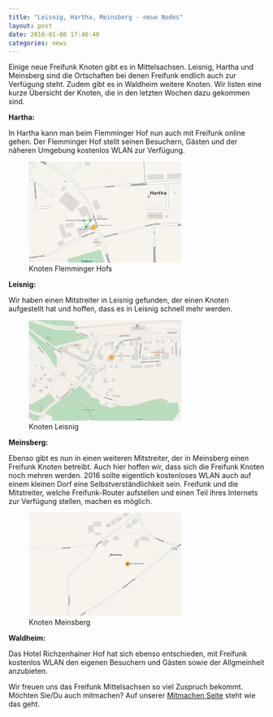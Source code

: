 ```yaml
---
title: "Leisnig, Hartha, Meinsberg - neue Nodes"
layout: post
date: 2016-01-06 17:46:40
categories: news
---
```

Einige neue Freifunk Knoten gibt es in Mittelsachsen. Leisnig, Hartha und Meinsberg sind die Ortschaften bei denen
Freifunk endlich auch zur Verfügung steht. Zudem gibt es in Waldheim weitere Knoten.
Wir listen eine kurze Übersicht der Knoten, die in den letzten Wochen dazu gekommen sind.

**Hartha:**

In Hartha kann man beim Flemminger Hof nun auch mit Freifunk online gehen. Der Flemminger Hof stellt seinen Besuchern, Gästen
und der näheren Umgebung kostenlos WLAN zur Verfügung.

<figure class="figure">
  <a href="/img/knoten-06.01.2016/30b5c2e7708c.png">
    <img src="/img/knoten-06.01.2016/preview-30b5c2e7708c.png" class="img-thumbnail img-responsive">
  </a>
  <figcaption class="figure-caption">
    Knoten Flemminger Hofs
  </figcaption>
</figure>

**Leisnig:**

Wir haben einen Mitstreiter in Leisnig gefunden, der einen Knoten aufgestellt hat und hoffen, dass es in
Leisnig schnell mehr werden.

<figure class="figure">
  <a href="/img/knoten-06.01.2016/60e327ee033a.png">
    <img src="/img/knoten-06.01.2016/preview-60e327ee033a.png" class="img-thumbnail img-responsive">
  </a>
  <figcaption class="figure-caption">
    Knoten Leisnig
  </figcaption>
</figure>


**Meinsberg:**

Ebenso gibt es nun in einen weiteren Mitstreiter, der in Meinsberg einen Freifunk Knoten betreibt. Auch hier hoffen wir, dass sich die Freifunk Knoten noch mehren werden.
2016 sollte eigentlich kostenloses WLAN auch auf einem kleinen Dorf eine Selbstverständlichkeit sein.
Freifunk und die Mitstreiter, welche Freifunk-Router aufstellen und einen Teil ihres Internets zur Verfügung stellen, machen es möglich.

<figure class="figure">
  <a href="/img/knoten-06.01.2016/30b5c2dfc7ca.png">
    <img src="/img/knoten-06.01.2016/preview-30b5c2dfc7ca.png" class="img-thumbnail img-responsive">
  </a>
  <figcaption class="figure-caption">
    Knoten Meinsberg
  </figcaption>
</figure>


**Waldheim:**

Das Hotel Richzenhainer Hof hat sich ebenso entschieden, mit Freifunk kostenlos WLAN den eigenen Besuchern und Gästen sowie der Allgmeinheit anzubieten.


Wir freuen uns das Freifunk Mittelsachsen so viel Zuspruch bekommt. Möchten Sie/Du auch mitmachen? Auf unserer
[Mitmachen Seite](/mitmachen) steht wie das geht.
